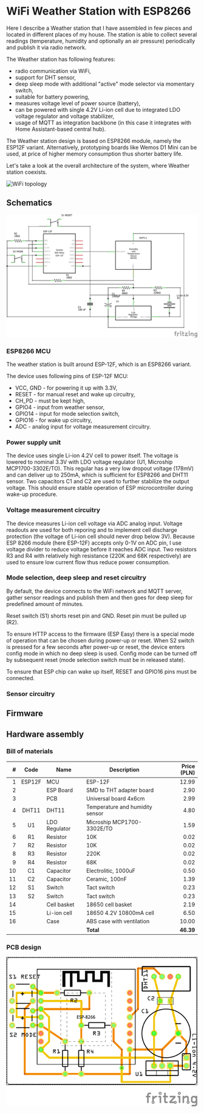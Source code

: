 # WiFi Weather Station with ESP8266
Here I describe a Weather station that I have assembled in few pieces and located in different places of my house. The station is able to collect several readings (temperature, humidity and optionally an air pressure) periodically and publish it via radio network.

The Weather station has following features:
* radio communication via WiFi,
* support for DHT sensor,
* deep sleep mode with additional "active" mode selector via momentary switch,
* suitable for battery powering,
* measures voltage level of power source (battery),
* can be powered with single 4.2V Li-ion cell due to integrated LDO voltage regulator and voltage stabilizer,
* usage of MQTT as integration backbone (in this case it integrates with Home Assistant-based central hub).

The Weather station design is based on ESP8266 module, namely the ESP12F variant. Alternatively, prototyping boards like Wemos D1 Mini can be used, at price of higher memory consumption thus shorter battery life.

Let's take a look at the overall architecture of the system, where Weather station coexists.

![WiFi topology](https://www.plantuml.com/plantuml/proxy?cache=no&src=https://raw.github.com/maciejmalecki/blog/master/sh/diagrams/wifi-topology.puml)

## Schematics

![Schematics](img/weather_schem.png)

### ESP8266 MCU
The weather station is built around ESP-12F, which is an ESP8266 variant.

The device uses following pins of ESP-12F MCU:
* VCC, GND - for powering it up with 3.3V,
* RESET - for manual reset and wake up circuitry,
* CH_PD - must be kept high,
* GPIO4 - input from weather sensor,
* GPIO14 - input for mode selection switch,
* GPIO16 - for wake up circuitry,
* ADC - analog input for voltage measurement circuitry.

### Power supply unit
The device uses single Li-ion 4.2V cell to power itself. The voltage is lowered to nominal 3.3V with LDO voltage regulator (U1, Microship MCP1700-3302E/TO). This regular has a very low dropout voltage (178mV) and can deliver up to 250mA, which is sufficient for ESP8266 and DHT11 sensor. Two capacitors C1 and C2 are used to further stabilize the output voltage. This should ensure stable operation of ESP microcontroller during wake-up procedure.

### Voltage measurement circuitry
The device measures Li-ion cell voltage via ADC analog input. Voltage readouts are used for both reporing and to implement cell discharge protection (the voltage of Li-ion cell should never drop below 3V). Because ESP 8266 module (here ESP-12F) accepts only 0-1V on ADC pin, I use voltage divider to reduce voltage before it reaches ADC input. Two resistors R3 and R4 with relatively high resistance (220K and 68K respectively) are used to ensure low current flow thus reduce power consumption.

### Mode selection, deep sleep and reset circuitry
By default, the device connects to the WiFi network and MQTT server, gather sensor readings and publish them and then goes for deep sleep for predefined amount of minutes. 

Reset switch (S1) shorts reset pin and GND. Reset pin must be pulled up (R2).

To ensure HTTP access to the firmware (ESP Easy) there is a special mode of operation that can be chosen during power-up or reset. When S2 switch is pressed for a few seconds after power-up or reset, the device enters config mode in which no deep sleep is used. Config mode can be turned off by subsequent reset (mode selection switch must be in released state).

To ensure that ESP chip can wake up itself, RESET and GPIO16 pins must be connected.

### Sensor circuitry

## Firmware

## Hardware assembly

### Bill of materials
| #   | Code | Name        | Description                | Price (PLN) |
|----:|:----:|-------------|----------------------------|------------:|
|1    |ESP12F| MCU         | ESP-12F                    |12.99        |
|2    |      | ESP Board   | SMD to THT adapter board   |2.90         |
|3    |      | PCB         | Universal board 4x6cm      |2.99         |
|4    |DHT11 | DHT11       | Temperature and humidity sensor|4.80     |
|5    |U1    | LDO Regulator|Microship MCP1700-3302E/TO |1.59         |
|6    |R1    | Resistor    | 10K                        |0.02         |
|7    |R2    | Resistor    | 10K                        |0.02         |
|8    |R3    | Resistor    | 220K                       |0.02         |
|9    |R4    | Resistor    | 68K                        |0.02         |
|10   |C1    | Capacitor   | Electrolitic, 1000uF       |0.50         |
|11   |C2    | Capacitor   | Ceramic, 100nF             |1.39         |
|12   |S1    | Switch      | Tact switch                |0.23         |
|13   |S2    | Switch      | Tact switch                |0.23         |
|14   |      | Cell basket | 18650 cell basket          |2.19         |
|15   |      | Li-ion cell | 18650 4.2V 10800mA cell    |6.50         |
|16   |      | Case        | ABS case with ventilation  |10.00        |
|     |      |             |                   **Total**|**46.39**    |

### PCB design
![PCB](img/weather_pcb.png)
